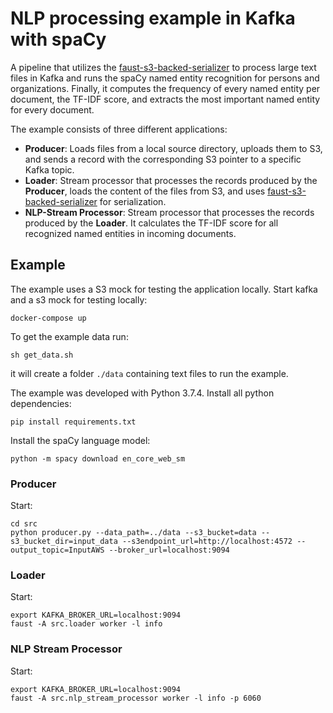 # NLP processing example in Kafka with spaCy 

A pipeline that utilizes the [faust-s3-backed-serializer](https://github.com/bakdata/faust-s3-backed-serializer) to process large text files in Kafka and runs the spaCy named entity recognition for persons and organizations. Finally, it computes the frequency of every named entity per document, the TF-IDF score, and extracts the most important named entity for every document.

The example consists of three different applications:

* **Producer**: Loads files from a local source directory, uploads them to S3, and sends a record with the corresponding S3 pointer to a specific Kafka topic.
* **Loader**: Stream processor that processes the records produced by the **Producer**, loads the content of the files from S3, and uses [faust-s3-backed-serializer](https://github.com/bakdata/faust-s3-backed-serializer) for serialization.
* **NLP-Stream Processor**: Stream processor that processes the records produced by the **Loader**. It calculates the TF-IDF score for all recognized named entities in incoming documents.

## Example

The example uses a S3 mock for testing the application locally.
Start kafka and a s3 mock for testing locally:

```
docker-compose up
```

To get the example data run: 

```
sh get_data.sh
```

it will create a folder `./data` containing text files to run the example.

The example was developed with Python 3.7.4.
Install all python dependencies:

```
pip install requirements.txt
```

Install the spaCy language model:

```
python -m spacy download en_core_web_sm
```

### Producer

Start:
```
cd src
python producer.py --data_path=../data --s3_bucket=data --s3_bucket_dir=input_data --s3endpoint_url=http://localhost:4572 --output_topic=InputAWS --broker_url=localhost:9094
```

### Loader

Start:
```
export KAFKA_BROKER_URL=localhost:9094
faust -A src.loader worker -l info
```


### NLP Stream Processor

Start:

```
export KAFKA_BROKER_URL=localhost:9094
faust -A src.nlp_stream_processor worker -l info -p 6060
```